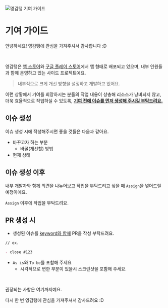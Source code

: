 ![영감탱 기여 가이드](https://user-images.githubusercontent.com/26461307/172001186-f07cfa73-8f3d-4329-bafc-389e2c70dc7d.png)

# 기여 가이드

안녕하세요! 영감탱에 관심을 가져주셔서 감사합니다 :D

<br />

영감탱은 [앱 스토어](https://apps.apple.com/us/app/%EC%98%81%EA%B0%90%ED%83%B1/id1626598770)와 [구글 플레이 스토어](https://play.google.com/store/apps/details?id=kr.ygtang)에서 앱 형태로 배포되고 있으며, 내부 인원들과 함께 운영하고 있는 사이드 프로젝트예요.

> 내부적으로 크게 개선 방향을 설정하고 개발하고 있어요.

이런 상황에서 기여를 희망하시는 분들의 작업 내용이 상충해 리소스가 낭비되지 않고, 더욱 효율적으로 작업하실 수 있도록, <u>**기여 전에 이슈를 먼저 생성해 주시길 부탁드려요.**</u>

## 이슈 생성

이슈 생성 시에 작성해주시면 좋을 것들은 다음과 같아요.

- 바꾸고자 하는 부분
  - 바꿀(개선할) 방법
- 현재 상태

## 이슈 생성 이후

내부 개발자와 함께 의견을 나누어보고 작업을 부탁드리고 싶을 때 `Assign`을 넣어드릴 예정이에요.

`Assign` 이후에 작업을 부탁드려요.

## PR 생성 시

- 생성된 이슈를 [keyword와 함께](https://docs.github.com/en/issues/tracking-your-work-with-issues/linking-a-pull-request-to-an-issue#linking-a-pull-request-to-an-issue-using-a-keyword) PR을 작성 부탁드려요.

```md
// ex.

- close #123
```

- `As is`와 `To be`를 포함해 주세요
  - 시각적으로 변한 부분이 있을시 스크린샷을 포함해 주세요.

<br />

권장되는 사항은 여기까지예요.

다시 한 번 영감탱에 관심을 가져주셔서 감사드려요 :D
